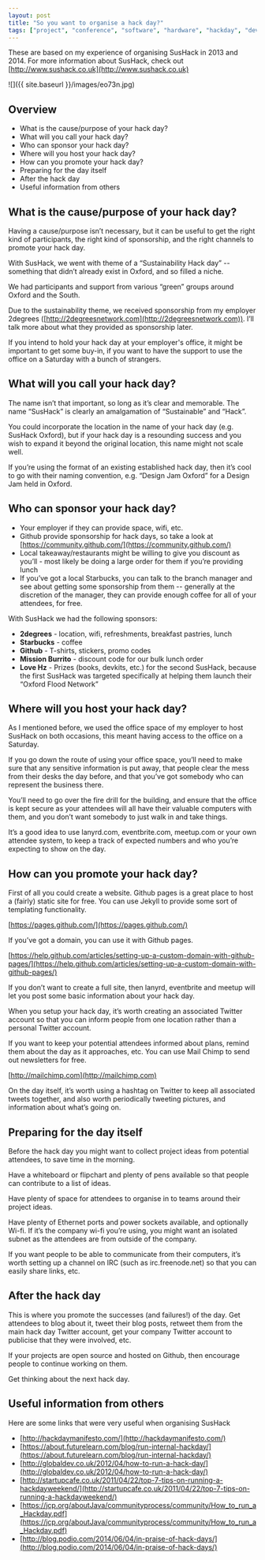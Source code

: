 ```yaml
---
layout: post
title: "So you want to organise a hack day?"
tags: ["project", "conference", "software", "hardware", "hackday", "development"]
---
```



These are based on my experience of organising SusHack in 2013 and 2014. For more information about SusHack, check out [http://www.sushack.co.uk](http://www.sushack.co.uk)

<!-- more -->

![]({{ site.baseurl }}/images/eo73n.jpg)

## Overview

- What is the cause/purpose of your hack day?
- What will you call your hack day?
- Who can sponsor your hack day?
- Where will you host your hack day?
- How can you promote your hack day?
- Preparing for the day itself
- After the hack day
- Useful information from others


## What is the cause/purpose of your hack day?

Having a cause/purpose isn’t necessary, but it can be useful to get the right kind of participants, the right kind of sponsorship, and the right channels to promote your hack day.

With SusHack, we went with theme of a “Sustainability Hack day” -- something that didn’t already exist in Oxford, and so filled a niche.

We had participants and support from various “green” groups around Oxford and the South.

Due to the sustainability theme, we received sponsorship from my employer 2degrees ([http://2degreesnetwork.com](http://2degreesnetwork.com)). I’ll talk more about what they provided as sponsorship later.

If you intend to hold your hack day at your employer's office, it might be important to get some buy-in, if you want to have the support to use the office on a Saturday with a bunch of strangers.


## What will you call your hack day?

The name isn’t that important, so long as it’s clear and memorable. The name “SusHack” is clearly an amalgamation of “Sustainable” and “Hack”.

You could incorporate the location in the name of your hack day (e.g. SusHack Oxford), but if your hack day is a resounding success and you wish to expand it beyond the original location, this name might not scale well.

If you’re using the format of an existing established hack day, then it’s cool to go with their naming convention, e.g. “Design Jam Oxford” for a Design Jam held in Oxford.


## Who can sponsor your hack day?

- Your employer if they can provide space, wifi, etc.
- Github provide sponsorship for hack days, so take a look at [https://community.github.com/](https://community.github.com/)
- Local takeaway/restaurants might be willing to give you discount as you’ll - most likely be doing a large order for them if you’re providing lunch
- If you’ve got a local Starbucks, you can talk to the branch manager and see about getting some sponsorship from them -- generally at the discretion of the manager, they can provide enough coffee for all of your attendees, for free.

With SusHack we had the following sponsors:

- **2degrees** - location, wifi, refreshments, breakfast pastries, lunch
- **Starbucks** - coffee
- **Github** - T-shirts, stickers, promo codes
- **Mission Burrito** - discount code for our bulk lunch order
- **Love Hz** - Prizes (books, devkits, etc.) for the second SusHack, because the first SusHack was targeted specifically at helping them launch their “Oxford Flood Network”


## Where will you host your hack day?

As I mentioned before, we used the office space of my employer to host SusHack on both occasions, this meant having access to the office on a Saturday.

If you go down the route of using your office space, you’ll need to make sure that any sensitive information is put away, that people clear the mess from their desks the day before, and that you’ve got somebody who can represent the business there.

You’ll need to go over the fire drill for the building, and ensure that the office is kept secure as your attendees will all have their valuable computers with them, and you don’t want somebody to just walk in and take things.

It’s a good idea to use lanyrd.com, eventbrite.com, meetup.com or your own attendee system, to keep a track of expected numbers and who you’re expecting to show on the day.

## How can you promote your hack day?

First of all you could create a website. Github pages is a great place to host a (fairly) static site for free. You can use Jekyll to provide some sort of templating functionality.

[https://pages.github.com/](https://pages.github.com/)

If you’ve got a domain, you can use it with Github pages.

[https://help.github.com/articles/setting-up-a-custom-domain-with-github-pages/](https://help.github.com/articles/setting-up-a-custom-domain-with-github-pages/)

If you don’t want to create a full site, then lanyrd, eventbrite and meetup will let you post some basic information about your hack day.

When you setup your hack day, it’s worth creating an associated Twitter account so that you can inform people from one location rather than a personal Twitter account.

If you want to keep your potential attendees informed about plans, remind them about the day as it approaches, etc. You can use Mail Chimp to send out newsletters for free.

[http://mailchimp.com](http://mailchimp.com)

On the day itself, it’s worth using a hashtag on Twitter to keep all associated tweets together, and also worth periodically tweeting pictures, and information about what’s going on.

## Preparing for the day itself

Before the hack day you might want to collect project ideas from potential attendees, to save time in the morning.

Have a whiteboard or flipchart and plenty of pens available so that people can contribute to a list of ideas.

Have plenty of space for attendees to organise in to teams around their project ideas.

Have plenty of Ethernet ports and power sockets available, and optionally Wi-fi. If it’s the company wi-fi you’re using, you might want an isolated subnet as the attendees are from outside of the company.

If you want people to be able to communicate from their computers, it’s worth setting up a channel on IRC (such as irc.freenode.net) so that you can easily share links, etc.

## After the hack day

This is where you promote the successes (and failures!) of the day. Get attendees to blog about it, tweet their blog posts, retweet them from the main hack day Twitter account, get your company Twitter account to publicise that they were involved, etc.

If your projects are open source and hosted on Github, then encourage people to continue working on them.

Get thinking about the next hack day.

## Useful information from others

Here are some links that were very useful when organising SusHack

- [http://hackdaymanifesto.com/](http://hackdaymanifesto.com/)
- [https://about.futurelearn.com/blog/run-internal-hackday/](https://about.futurelearn.com/blog/run-internal-hackday/)
- [http://globaldev.co.uk/2012/04/how-to-run-a-hack-day/](http://globaldev.co.uk/2012/04/how-to-run-a-hack-day/)
- [http://startupcafe.co.uk/2011/04/22/top-7-tips-on-running-a-hackdayweekend/](http://startupcafe.co.uk/2011/04/22/top-7-tips-on-running-a-hackdayweekend/)
- [https://jcp.org/aboutJava/communityprocess/community/How_to_run_a_Hackday.pdf](https://jcp.org/aboutJava/communityprocess/community/How_to_run_a_Hackday.pdf)
- [http://blog.podio.com/2014/06/04/in-praise-of-hack-days/](http://blog.podio.com/2014/06/04/in-praise-of-hack-days/)
